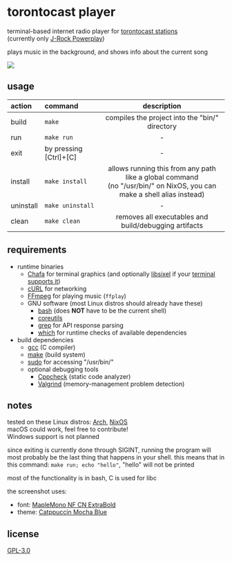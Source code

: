 <!-- torontocast-player/README.md -->

# torontocast player
terminal-based internet radio player for [torontocast stations](https://asiadreamradio.torontocast.stream/stations/en/index.html)  
(currently only [J-Rock Powerplay](https://asiadreamradio.torontocast.stream/stations/jrockplayer.html))  

plays music in the background, and shows info about the current song  

![](https://i.imgur.com/SnGv0YL.png)

## usage
| action | command | description |
|:-|:-|:-:|
| build | `make` | compiles the project into the "bin/" directory |
| run | `make run` | - |
| exit | by pressing \[Ctrl]+\[C] | - |
| install | `make install` | allows running this from any path like a global command<br>(no "/usr/bin/" on NixOS, you can make a shell alias instead) |
| uninstall | `make uninstall` | - |
| clean | `make clean` | removes all executables and build/debugging artifacts |

## requirements
- runtime binaries
    - [Chafa](https://github.com/hpjansson/chafa) for terminal graphics (and optionally [libsixel](https://github.com/libsixel/libsixel) if your [terminal supports it](https://arewesixelyet.com))
    - [cURL](https://github.com/curl/curl) for networking
    - [FFmpeg](https://github.com/FFmpeg/FFmpeg) for playing music (`ffplay`)
    - GNU software (most Linux distros should already have these)
        - [bash](https://gnu.org/software/bash) (does **NOT** have to be the current shell)
        - [coreutils](https://gnu.org/software/coreutils)
        - [grep](https://gnu.org/software/grep) for API response parsing
        - [which](https://gnu.org/software/which) for runtime checks of available dependencies
- build dependencies
    - [gcc](https://gnu.org/software/gcc) (C compiler)
    - [make](https://gnu.org/software/make) (build system)
    - [sudo](https://github.com/sudo-project/sudo) for accessing "/usr/bin/"
    - optional debugging tools
        - [Cppcheck](https://github.com/danmar/cppcheck) (static code analyzer)
        - [Valgrind](https://valgrind.org) (memory-management problem detection)

## notes
tested on these Linux distros: [Arch](https://archlinux.org), [NixOS](https://nixos.org)  
macOS could work, feel free to contribute!  
Windows support is not planned  

since exiting is currently done through SIGINT, running the program will most probably be the last thing that happens in your shell. this means that in this command: `make run; echo "hello"`, "hello" will not be printed  

most of the functionality is in bash, C is used for libc  

the screenshot uses:
- font: [MapleMono NF CN ExtraBold](https://github.com/subframe7536/maple-font)
- theme: [Catppuccin Mocha Blue](https://github.com/catppuccin/catppuccin)

## license
[GPL-3.0](./LICENSE)

